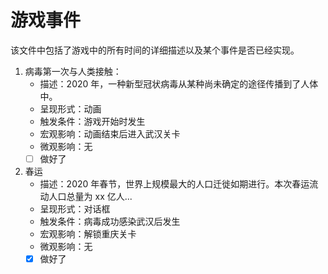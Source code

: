 # 游戏事件

该文件中包括了游戏中的所有时间的详细描述以及某个事件是否已经实现。

1. 病毒第一次与人类接触：
    - 描述：2020 年，一种新型冠状病毒从某种尚未确定的途径传播到了人体中。
    - 呈现形式：动画
    - 触发条件：游戏开始时发生
    - 宏观影响：动画结束后进入武汉关卡
    - 微观影响：无
    - [ ] 做好了
2. 春运
    - 描述：2020 年春节，世界上规模最大的人口迁徙如期进行。本次春运流动人口总量为 xx 亿人...
    - 呈现形式：对话框
    - 触发条件：病毒成功感染武汉后发生
    - 宏观影响：解锁重庆关卡
    - 微观影响：无
    - [x] 做好了
